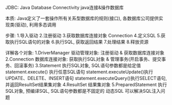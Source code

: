 JDBC:
	Java Database Connectivity  java连接&操作数据库
	
本质:
	Java定义了一套操作所有关系型数据库的规则(接口), 各数据库公司提供实现类(驱动), 利用多态调用
	
步骤:
	1.导入驱动
	2.注册驱动
	3.获取数据库连接对象 Connection
	4.定义SQL
	5.获取执行SQL语句的对象
	6.执行SQL, 获取返回结果
	7.处理结果
	8.释放资源
	
详解各个对象:
	1.DriverManager     驱动管理对象: 注册驱动 & 获取数据库连接对象
	2.Connection        数据库连接对象: 获取执行SQL对象 & 管理事务(开启事务、提交事务、回滚事务)
	3.Statement         执行SQL对象, SQL语句参数都是给定值
						statement.execute() 执行任意SQL语句
						statement.executeUpdate()执行UPDATE、DELETE、INSERT语句
						statement.executeQuery()执行SELECT语句, 并返回ResultSet结果集对象
	4.ResultSet         结果集对象
	5.PreparedStatement 执行SQL对象, 预编译SQL, SQL语句参数都是不固定的  动态SQL
						可以解决SQL注入问题